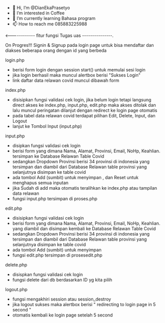- 👋 Hi, I’m @DianEkaPrasetyo
- 👀 I’m interested in Coffee
- 🌱 I’m currently learning Bahasa program
- 📫 How to reach me 085883225988

<------------ fitur fungsi Tugas uas ---------------.

On Progres!!!
Signin & Signup pada login page untuk bisa mendaftar dan diakses beberapa orang dengan id yang berbeda


login.php
  - berisi form login dengan session start() untuk memulai sesi login
  - jika login berhasil maka muncul alertbox berisi "Sukses Login" 
  - link daftar data relawan covid muncul dibawah form
  
 index.php
  - disisipkan fungsi validasi cek login, jika belum login tetapi langsung direct akses ke index.php, input.php, edit.php maka akses ditolak dan lalu muncul peringatan dilanjut dengan redirect ke login page otomatis
  - pada tabel data relawan covid terdapat pilihan Edit, Delete, Input, dan Logout
  - lanjut ke Tombol Input (input.php)
  
 input.php
  - disipkan fungsi validasi cek login
  - berisi form yang dimana Nama, Alamat, Provinsi, Email, NoHp, Keahlian. tersimpan ke Database Relawan Table Covid
  - sedangkan Dropdown Provinsi berisi 34 provinsi di indonesia yang tersimpan dan diambil dari Database Relawan table provinsi yang selanjutnya disimpan ke table covid
  - ada tombol Add (sumbit) untuk menyimpan , dan Reset untuk menghapus semua inputan
  - jika Sudah di add maka otomatis teralihkan ke index.php atau tampilan data relawan 
  - fungsi input.php tersimpan di proses.php
  
 edit.php
  - disisipkan fungsi validasi cek login
  - berisi form yang dimana Nama, Alamat, Provinsi, Email, NoHp, Keahlian. yang diambil dan disimpan kembali ke Database Relawan Table Covid
  - sedangkan Dropdown Provinsi berisi 34 provinsi di indonesia yang tersimpan dan diambil dari Database Relawan table provinsi yang selanjutnya disimpan ke table covid
  - ada tombol Add (sumbit) untuk menyimpan
  - fungsi edit.php tersimpan di prosesedit.php
  
 delete.php
  - disispkan fungsi validasi cek login
  - fungsi delete dari db berdasarkan ID yg kita pilih
  
 logout.php
  - fungsi mengakhiri session atau session_destroy
  - jika logout sukses maka alertbox berisi " redirecting to login page in 5 second " 
  - otomatis kembali ke login page setelah 5 second

